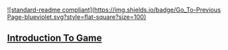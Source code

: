 [![standard-readme compliant](https://img.shields.io/badge/Go_To-Previous Page-blueviolet.svg?style=flat-square?size=100)](../main.md)
## [Introduction To Game](./Intro.md)
